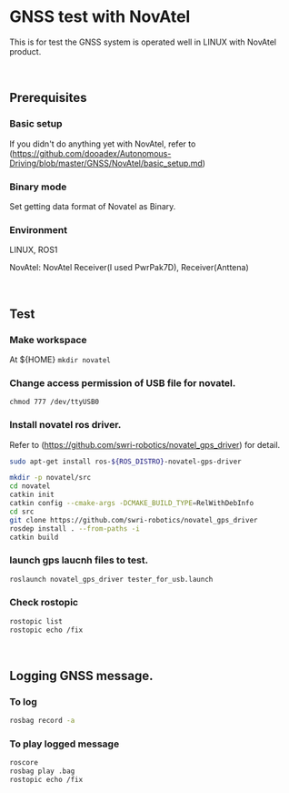# GNSS test with NovAtel
This is for test the GNSS system is operated well in LINUX with NovAtel product.

<br>

## Prerequisites
### Basic setup
If you didn't do anything yet with NovAtel, refer to (https://github.com/dooadex/Autonomous-Driving/blob/master/GNSS/NovAtel/basic_setup.md)
### Binary mode
Set getting data format of Novatel as Binary.
### Environment
LINUX, ROS1

NovAtel: NovAtel Receiver(I used PwrPak7D), Receiver(Anttena)

<br>

## Test

### Make workspace
At ${HOME}
<code>mkdir novatel</code>

### Change access permission of USB file for novatel.
<code>chmod 777 /dev/ttyUSB0</code>

### Install novatel ros driver.
Refer to (https://github.com/swri-robotics/novatel_gps_driver) for detail.

```bash
sudo apt-get install ros-${ROS_DISTRO}-novatel-gps-driver
```
```bash
mkdir -p novatel/src
cd novatel
catkin init
catkin config --cmake-args -DCMAKE_BUILD_TYPE=RelWithDebInfo
cd src
git clone https://github.com/swri-robotics/novatel_gps_driver
rosdep install . --from-paths -i
catkin build
```

### launch gps laucnh files to test.
```bash
roslaunch novatel_gps_driver tester_for_usb.launch
```

### Check rostopic
```bash
rostopic list
rostopic echo /fix
```

<br>

## Logging GNSS message.
### To log
```bash
rosbag record -a
```
### To play logged message
```bash
roscore
rosbag play .bag
rostopic echo /fix
```
